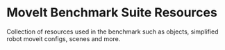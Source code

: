 # MoveIt Benchmark Suite Resources

Collection of resources used in the benchmark such as objects, simplified robot moveit configs, scenes and more.
